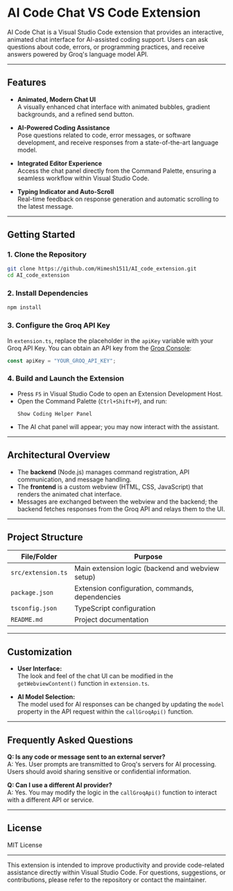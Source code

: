 # AI Code Chat VS Code Extension

AI Code Chat is a Visual Studio Code extension that provides an interactive, animated chat interface for AI-assisted coding support. Users can ask questions about code, errors, or programming practices, and receive answers powered by Groq's language model API.

---

## Features

- **Animated, Modern Chat UI**  
  A visually enhanced chat interface with animated bubbles, gradient backgrounds, and a refined send button.

- **AI-Powered Coding Assistance**  
  Pose questions related to code, error messages, or software development, and receive responses from a state-of-the-art language model.

- **Integrated Editor Experience**  
  Access the chat panel directly from the Command Palette, ensuring a seamless workflow within Visual Studio Code.

- **Typing Indicator and Auto-Scroll**  
  Real-time feedback on response generation and automatic scrolling to the latest message.

---

## Getting Started

### 1. Clone the Repository

```bash
git clone https://github.com/Himesh1511/AI_code_extension.git
cd AI_code_extension
```

### 2. Install Dependencies

```bash
npm install
```

### 3. Configure the Groq API Key

In `extension.ts`, replace the placeholder in the `apiKey` variable with your Groq API Key. You can obtain an API key from the [Groq Console](https://console.groq.com/):

```typescript
const apiKey = "YOUR_GROQ_API_KEY";
```

### 4. Build and Launch the Extension

- Press `F5` in Visual Studio Code to open an Extension Development Host.
- Open the Command Palette (`Ctrl+Shift+P`), and run:
  ```
  Show Coding Helper Panel
  ```
- The AI chat panel will appear; you may now interact with the assistant.

---

## Architectural Overview

- The **backend** (Node.js) manages command registration, API communication, and message handling.
- The **frontend** is a custom webview (HTML, CSS, JavaScript) that renders the animated chat interface.
- Messages are exchanged between the webview and the backend; the backend fetches responses from the Groq API and relays them to the UI.

---

## Project Structure

| File/Folder      | Purpose                                         |
|------------------|-------------------------------------------------|
| `src/extension.ts`  | Main extension logic (backend and webview setup) |
| `package.json`   | Extension configuration, commands, dependencies  |
| `tsconfig.json`  | TypeScript configuration                         |
| `README.md`      | Project documentation                            |

---

## Customization

- **User Interface:**  
  The look and feel of the chat UI can be modified in the `getWebviewContent()` function in `extension.ts`.

- **AI Model Selection:**  
  The model used for AI responses can be changed by updating the `model` property in the API request within the `callGroqApi()` function.

---

## Frequently Asked Questions

**Q: Is any code or message sent to an external server?**  
A: Yes. User prompts are transmitted to Groq's servers for AI processing. Users should avoid sharing sensitive or confidential information.

**Q: Can I use a different AI provider?**  
A: Yes. You may modify the logic in the `callGroqApi()` function to interact with a different API or service.

---

## License

MIT License

---

This extension is intended to improve productivity and provide code-related assistance directly within Visual Studio Code. For questions, suggestions, or contributions, please refer to the repository or contact the maintainer.
